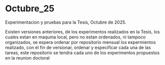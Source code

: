 # Octubre_25
Experimentacion y pruebas para la Tesis, Octubre de 2025.

Existen versiones anteriores, de los experimentos realizados en la Tesis, los cuales estan en maquina local, pero no estan ordenados, ni tampoco organizados, se espera ordenar por repositorio mensual
los expermientos realizado, con el fin de versionar, ordenar y especificar cada una de las tareas, este repositorio se tendra cada uno de los experimentos propuestos en la reunion doctoral 
